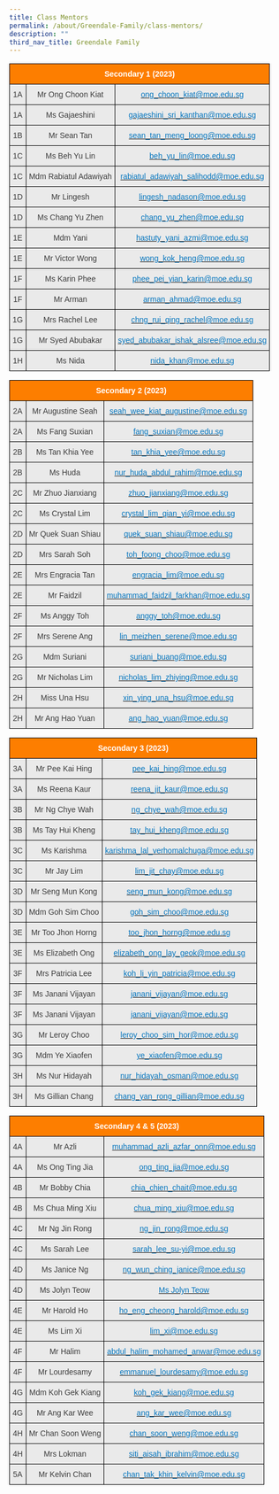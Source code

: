 ```yaml
---
title: Class Mentors
permalink: /about/Greendale-Family/class-mentors/
description: ""
third_nav_title: Greendale Family
---
```

<style type="text/css">
.tg  {border-collapse:collapse;border-spacing:0;}
.tg td{border-color:black;border-style:solid;border-width:1px;font-family:Arial, sans-serif;font-size:14px;
  overflow:hidden;padding:10px 5px;word-break:normal;}
.tg th{border-color:black;border-style:solid;border-width:1px;font-family:Arial, sans-serif;font-size:14px;
  font-weight:normal;overflow:hidden;padding:10px 5px;word-break:normal;}
.tg .tg-x4kc{background-color:#EAEAEA;color:#3A3A3A;text-align:center;vertical-align:middle}
.tg .tg-t0cp{background-color:#FD7E00;color:#FFF;font-weight:bold;text-align:center;vertical-align:top}
.tg .tg-kytw{background-color:#EAEAEA;color:#0274BE;text-align:center;vertical-align:top}
</style>
<table class="tg">
<thead>
  <tr>
    <th class="tg-t0cp" colspan="3"><span style="font-weight:inherit;font-style:inherit;color:#FFF">Secondary 1 (2023)</span></th>
  </tr>
</thead>
<tbody>
  <tr>
    <td class="tg-x4kc"><span style="font-weight:inherit;font-style:inherit;background-color:#EAEAEA">1A</span></td>
    <td class="tg-x4kc"><span style="font-weight:inherit;font-style:inherit;background-color:#EAEAEA">Mr Ong Choon Kiat</span></td>
    <td class="tg-kytw"><a href="mailto:ong_choon_kiat@moe.edu.sg"><span style="font-weight:inherit;font-style:inherit;text-decoration:none;color:#0274BE;background-color:transparent">ong_choon_kiat@moe.edu.sg</span></a></td>
  </tr>
  <tr>
    <td class="tg-x4kc"><span style="font-weight:inherit;font-style:inherit;background-color:#EAEAEA">1A</span></td>
    <td class="tg-x4kc"><span style="font-weight:inherit;font-style:inherit;background-color:#EAEAEA">Ms Gajaeshini</span></td>
    <td class="tg-kytw"><a href="mailto:gajaeshini_sri_kanthan@moe.edu.sg"><span style="font-weight:inherit;font-style:inherit;text-decoration:none;color:#0274BE;background-color:transparent">gajaeshini_sri_kanthan@moe.edu.sg</span></a></td>
  </tr>
  <tr>
    <td class="tg-x4kc"><span style="font-weight:inherit;font-style:inherit;background-color:#EAEAEA">1B</span></td>
    <td class="tg-x4kc"><span style="font-weight:inherit;font-style:inherit;background-color:#EAEAEA">Mr Sean Tan</span></td>
    <td class="tg-kytw"><a href="mailto:sean_tan_meng_loong@moe.edu.sg"><span style="font-weight:inherit;font-style:inherit;text-decoration:none;color:#0274BE;background-color:transparent">sean_tan_meng_loong@moe.edu.sg</span></a></td>
  </tr>
  <tr>
    <td class="tg-x4kc"><span style="font-weight:inherit;font-style:inherit;background-color:#EAEAEA">1C</span></td>
    <td class="tg-x4kc"><span style="font-weight:inherit;font-style:inherit;background-color:#EAEAEA">Ms Beh Yu Lin</span></td>
    <td class="tg-kytw"><a href="mailto:beh_yu_lin@moe.edu.sg"><span style="font-weight:inherit;font-style:inherit;text-decoration:none;color:#0274BE;background-color:transparent">beh_yu_lin@moe.edu.sg</span></a></td>
  </tr>
  <tr>
    <td class="tg-x4kc"><span style="font-weight:inherit;font-style:inherit;background-color:#EAEAEA">1C</span></td>
    <td class="tg-x4kc"><span style="font-weight:inherit;font-style:inherit;background-color:#EAEAEA">Mdm Rabiatul Adawiyah</span></td>
    <td class="tg-kytw"><a href="mailto:rabiatul_adawiyah_salihodd@moe.edu.sg"><span style="font-weight:inherit;font-style:inherit;text-decoration:none;color:#0274BE;background-color:transparent">rabiatul_adawiyah_salihodd@moe.edu.sg</span></a></td>
  </tr>
  <tr>
    <td class="tg-x4kc"><span style="font-weight:inherit;font-style:inherit;background-color:#EAEAEA">1D</span></td>
    <td class="tg-x4kc"><span style="font-weight:inherit;font-style:inherit;background-color:#EAEAEA">Mr Lingesh</span></td>
    <td class="tg-kytw"><a href="mailto:lingesh_nadason@moe.edu.sg"><span style="font-weight:inherit;font-style:inherit;text-decoration:none;color:#0274BE;background-color:transparent">lingesh_nadason@moe.edu.sg</span></a></td>
  </tr>
  <tr>
    <td class="tg-x4kc"><span style="font-weight:inherit;font-style:inherit;background-color:#EAEAEA">1D</span></td>
    <td class="tg-x4kc"><span style="font-weight:inherit;font-style:inherit;background-color:#EAEAEA">Ms Chang Yu Zhen</span></td>
    <td class="tg-kytw"><a href="mailto:chang_yu_zhen@moe.edu.sg"><span style="font-weight:inherit;font-style:inherit;text-decoration:none;color:#0274BE;background-color:transparent">chang_yu_zhen@moe.edu.sg</span></a></td>
  </tr>
<tr>
    <td class="tg-x4kc"><span style="font-weight:inherit;font-style:inherit;background-color:#EAEAEA">1E</span></td>
    <td class="tg-x4kc"><span style="font-weight:inherit;font-style:inherit;background-color:#EAEAEA">Mdm Yani</span></td>
    <td class="tg-kytw"><a href="mailto:hastuty_yani_azmi@moe.edu.sg"><span style="font-weight:inherit;font-style:inherit;text-decoration:none;color:#0274BE;background-color:transparent">hastuty_yani_azmi@moe.edu.sg</span></a></td>
  </tr>
  <tr>
    <td class="tg-x4kc"><span style="font-weight:inherit;font-style:inherit;background-color:#EAEAEA">1E</span></td>
    <td class="tg-x4kc"><span style="font-weight:inherit;font-style:inherit;background-color:#EAEAEA">Mr Victor Wong</span></td>
    <td class="tg-kytw"><a href="mailto:wong_kok_heng@moe.edu.sg"><span style="font-weight:inherit;font-style:inherit;text-decoration:none;color:#0274BE;background-color:transparent">wong_kok_heng@moe.edu.sg</span></a></td>
  </tr>
  <tr>
    <td class="tg-x4kc"><span style="font-weight:inherit;font-style:inherit;background-color:#EAEAEA">1F</span></td>
    <td class="tg-x4kc"><span style="font-weight:inherit;font-style:inherit;background-color:#EAEAEA">Ms Karin Phee</span></td>
    <td class="tg-kytw"><a href="mailto:phee_pei_yian_karin@moe.edu.sg"><span style="font-weight:inherit;font-style:inherit;text-decoration:none;color:#0274BE;background-color:transparent">phee_pei_yian_karin@moe.edu.sg</span></a></td>
  </tr>
  <tr>
    <td class="tg-x4kc"><span style="font-weight:inherit;font-style:inherit;background-color:#EAEAEA">1F</span></td>
    <td class="tg-x4kc"><span style="font-weight:inherit;font-style:inherit;background-color:#EAEAEA">Mr Arman</span></td>
    <td class="tg-kytw"><a href="mailto:arman_ahmad@moe.edu.sg"><span style="font-weight:inherit;font-style:inherit;text-decoration:none;color:#0274BE;background-color:transparent">arman_ahmad@moe.edu.sg</span></a></td>
  </tr>
  <tr>
    <td class="tg-x4kc"><span style="font-weight:inherit;font-style:inherit;background-color:#EAEAEA">1G</span></td>
    <td class="tg-x4kc"><span style="font-weight:inherit;font-style:inherit;background-color:#EAEAEA">Mrs Rachel Lee</span></td>
    <td class="tg-kytw"><a href="mailto:chng_rui_qing_rachel@moe.edu.sg"><span style="font-weight:inherit;font-style:inherit;text-decoration:none;color:#0274BE;background-color:transparent">chng_rui_qing_rachel@moe.edu.sg</span></a></td>
  </tr>
  <tr>
    <td class="tg-x4kc"><span style="font-weight:inherit;font-style:inherit;background-color:#EAEAEA">1G</span></td>
    <td class="tg-x4kc"><span style="font-weight:inherit;font-style:inherit;background-color:#EAEAEA">Mr Syed Abubakar</span></td>
    <td class="tg-kytw"><a href="mailto:syed_abubakar_ishak_alsree@moe.edu.sg"><span style="font-weight:inherit;font-style:inherit;text-decoration:none;color:#0274BE;background-color:transparent">syed_abubakar_ishak_alsree@moe.edu.sg</span></a></td>
  </tr>
  <tr>
    <td class="tg-x4kc"><span style="font-weight:inherit;font-style:inherit;background-color:#EAEAEA">1H</span></td>
    <td class="tg-x4kc"><span style="font-weight:inherit;font-style:inherit;background-color:#EAEAEA">Ms Nida</span></td>
    <td class="tg-kytw"><a href="mailto:nida_khan@moe.edu.sg"><span style="font-weight:inherit;font-style:inherit;text-decoration:none;color:#0274BE;background-color:transparent">nida_khan@moe.edu.sg</span></a></td>
  </tr>

</tbody>
</table>

<style type="text/css">
.tg  {border-collapse:collapse;border-spacing:0;}
.tg td{border-color:black;border-style:solid;border-width:1px;font-family:Arial, sans-serif;font-size:14px;
  overflow:hidden;padding:10px 5px;word-break:normal;}
.tg th{border-color:black;border-style:solid;border-width:1px;font-family:Arial, sans-serif;font-size:14px;
  font-weight:normal;overflow:hidden;padding:10px 5px;word-break:normal;}
.tg .tg-x4kc{background-color:#EAEAEA;color:#3A3A3A;text-align:center;vertical-align:middle}
.tg .tg-t0cp{background-color:#FD7E00;color:#FFF;font-weight:bold;text-align:center;vertical-align:top}
.tg .tg-kytw{background-color:#EAEAEA;color:#0274BE;text-align:center;vertical-align:top}
</style>
<table class="tg">
<thead>
  <tr>
    <th class="tg-t0cp" colspan="3"><span style="font-weight:inherit;font-style:inherit;color:#FFF">Secondary 2 (2023)</span></th>
  </tr>
</thead>
<tbody>
  <tr>
    <td class="tg-x4kc"><span style="font-weight:inherit;font-style:inherit;background-color:#EAEAEA">2A</span></td>
    <td class="tg-x4kc"><span style="font-weight:inherit;font-style:inherit;background-color:#EAEAEA">Mr Augustine Seah</span></td>
    <td class="tg-kytw"><a href="mailto:seah_wee_kiat_augustine@moe.edu.sg"><span style="font-weight:inherit;font-style:inherit;text-decoration:none;color:#0274BE;background-color:transparent">seah_wee_kiat_augustine@moe.edu.sg</span></a></td>
  </tr>
  <tr>
    <td class="tg-x4kc"><span style="font-weight:inherit;font-style:inherit;background-color:#EAEAEA">2A</span></td>
    <td class="tg-x4kc"><span style="font-weight:inherit;font-style:inherit;background-color:#EAEAEA">Ms Fang Suxian</span></td>
    <td class="tg-kytw"><a href="mailto:fang_suxian@moe.edu.sg"><span style="font-weight:inherit;font-style:inherit;text-decoration:none;color:#0274BE;background-color:transparent">fang_suxian@moe.edu.sg</span></a></td>
  </tr>
  <tr>
    <td class="tg-x4kc"><span style="font-weight:inherit;font-style:inherit;background-color:#EAEAEA">2B</span></td>
    <td class="tg-x4kc"><span style="font-weight:inherit;font-style:inherit;background-color:#EAEAEA">Ms Tan Khia Yee</span></td>
    <td class="tg-kytw"><a href="mailto:tan_khia_yee@moe.edu.sg"><span style="font-weight:inherit;font-style:inherit;text-decoration:none;color:#0274BE;background-color:transparent">tan_khia_yee@moe.edu.sg</span></a></td>
  </tr>
  <tr>
    <td class="tg-x4kc"><span style="font-weight:inherit;font-style:inherit;background-color:#EAEAEA">2B</span></td>
    <td class="tg-x4kc"><span style="font-weight:inherit;font-style:inherit;background-color:#EAEAEA">Ms Huda</span></td>
    <td class="tg-kytw"><a href="mailto:nur_huda_abdul_rahim@moe.edu.sg"><span style="font-weight:inherit;font-style:inherit;text-decoration:none;color:#0274BE;background-color:transparent">nur_huda_abdul_rahim@moe.edu.sg</span></a></td>
  </tr>
  <tr>
    <td class="tg-x4kc"><span style="font-weight:inherit;font-style:inherit;background-color:#EAEAEA">2C</span></td>
    <td class="tg-x4kc"><span style="font-weight:inherit;font-style:inherit;background-color:#EAEAEA">Mr Zhuo Jianxiang</span></td>
    <td class="tg-kytw"><a href="mailto:zhuo_jianxiang@moe.edu.sg"><span style="font-weight:inherit;font-style:inherit;text-decoration:none;color:#0274BE;background-color:transparent">zhuo_jianxiang@moe.edu.sg</span></a></td>
  </tr>
  <tr>
    <td class="tg-x4kc"><span style="font-weight:inherit;font-style:inherit;background-color:#EAEAEA">2C</span></td>
    <td class="tg-x4kc"><span style="font-weight:inherit;font-style:inherit;background-color:#EAEAEA">Ms Crystal Lim</span></td>
    <td class="tg-kytw"><a href="mailto:crystal_lim_qian_yi@moe.edu.sg"><span style="font-weight:inherit;font-style:inherit;text-decoration:none;color:#0274BE;background-color:transparent">crystal_lim_qian_yi@moe.edu.sg</span></a></td>
  </tr>
  <tr>
    <td class="tg-x4kc"><span style="font-weight:inherit;font-style:inherit;background-color:#EAEAEA">2D</span></td>
    <td class="tg-x4kc"><span style="font-weight:inherit;font-style:inherit;background-color:#EAEAEA">Mr Quek Suan Shiau</span></td>
    <td class="tg-kytw"><a href="mailto:quek_suan_shiau@moe.edu.sg"><span style="font-weight:inherit;font-style:inherit;text-decoration:none;color:#0274BE;background-color:transparent">quek_suan_shiau@moe.edu.sg</span></a></td>
  </tr>
  <tr>
    <td class="tg-x4kc"><span style="font-weight:inherit;font-style:inherit;background-color:#EAEAEA">2D</span></td>
    <td class="tg-x4kc"><span style="font-weight:inherit;font-style:inherit;background-color:#EAEAEA">Mrs Sarah Soh</span></td>
    <td class="tg-kytw"><a href="mailto:toh_foong_choo@moe.edu.sg"><span style="font-weight:inherit;font-style:inherit;text-decoration:none;color:#0274BE;background-color:transparent">toh_foong_choo@moe.edu.sg</span></a></td>
  </tr>
  <tr>
    <td class="tg-x4kc"><span style="font-weight:inherit;font-style:inherit;background-color:#EAEAEA">2E</span></td>
    <td class="tg-x4kc"><span style="font-weight:inherit;font-style:inherit;background-color:#EAEAEA">Mrs Engracia Tan</span></td>
    <td class="tg-kytw"><a href="mailto:engracia_lim@moe.edu.sg"><span style="font-weight:inherit;font-style:inherit;text-decoration:none;color:#0274BE;background-color:transparent">engracia_lim@moe.edu.sg</span></a></td>
  </tr>
  <tr>
    <td class="tg-x4kc"><span style="font-weight:inherit;font-style:inherit;background-color:#EAEAEA">2E</span></td>
    <td class="tg-x4kc"><span style="font-weight:inherit;font-style:inherit;background-color:#EAEAEA">Mr Faidzil</span></td>
    <td class="tg-kytw"><a href="mailto:muhammad_faidzil_farkhan@moe.edu.sg"><span style="font-weight:inherit;font-style:inherit;text-decoration:none;color:#0274BE;background-color:transparent">muhammad_faidzil_farkhan@moe.edu.sg</span></a></td>
  </tr>
  <tr>
    <td class="tg-x4kc"><span style="font-weight:inherit;font-style:inherit;background-color:#EAEAEA">2F</span></td>
    <td class="tg-x4kc"><span style="font-weight:inherit;font-style:inherit;background-color:#EAEAEA">Ms Anggy Toh</span></td>
    <td class="tg-kytw"><a href="mailto:anggy_toh@moe.edu.sg"><span style="font-weight:inherit;font-style:inherit;text-decoration:none;color:#0274BE;background-color:transparent">anggy_toh@moe.edu.sg</span></a></td>
  </tr>
  <tr>
    <td class="tg-x4kc"><span style="font-weight:inherit;font-style:inherit;background-color:#EAEAEA">2F</span></td>
    <td class="tg-x4kc"><span style="font-weight:inherit;font-style:inherit;background-color:#EAEAEA">Mrs Serene Ang</span></td>
    <td class="tg-kytw"><a href="mailto:lin_meizhen_serene@moe.edu.sg"><span style="font-weight:inherit;font-style:inherit;text-decoration:none;color:#0274BE;background-color:transparent">lin_meizhen_serene@moe.edu.sg</span></a></td>
  </tr>
  <tr>
    <td class="tg-x4kc"><span style="font-weight:inherit;font-style:inherit;background-color:#EAEAEA">2G</span></td>
    <td class="tg-x4kc"><span style="font-weight:inherit;font-style:inherit;background-color:#EAEAEA">Mdm Suriani</span></td>
    <td class="tg-kytw"><a href="mailto:suriani_buang@moe.edu.sg"><span style="font-weight:inherit;font-style:inherit;text-decoration:none;color:#0274BE;background-color:transparent">suriani_buang@moe.edu.sg</span></a></td>
  </tr>
  <tr>
    <td class="tg-x4kc"><span style="font-weight:inherit;font-style:inherit;background-color:#EAEAEA">2G</span></td>
    <td class="tg-x4kc"><span style="font-weight:inherit;font-style:inherit;background-color:#EAEAEA">Mr Nicholas Lim</span></td>
    <td class="tg-kytw"><a href="mailto:nicholas_lim_zhiying@moe.edu.sg"><span style="font-weight:inherit;font-style:inherit;text-decoration:none;color:#0274BE;background-color:transparent">nicholas_lim_zhiying@moe.edu.sg</span></a></td>
  </tr>
  <tr>
    <td class="tg-x4kc"><span style="font-weight:inherit;font-style:inherit;background-color:#EAEAEA">2H</span></td>
    <td class="tg-x4kc"><span style="font-weight:inherit;font-style:inherit;background-color:#EAEAEA">Miss Una Hsu</span></td>
    <td class="tg-kytw"><a href="mailto:xin_ying_una_hsu@moe.edu.sg"><span style="font-weight:inherit;font-style:inherit;text-decoration:none;color:#0274BE;background-color:transparent">xin_ying_una_hsu@moe.edu.sg</span></a></td>
  </tr>
  <tr>
    <td class="tg-x4kc"><span style="font-weight:inherit;font-style:inherit;background-color:#EAEAEA">2H</span></td>
    <td class="tg-x4kc"><span style="font-weight:inherit;font-style:inherit;background-color:#EAEAEA">Mr Ang Hao Yuan</span></td>
    <td class="tg-kytw"><a href="mailto:ang_hao_yuan@moe.edu.sg"><span style="font-weight:inherit;font-style:inherit;text-decoration:none;color:#0274BE;background-color:transparent">ang_hao_yuan@moe.edu.sg</span></a></td>
  </tr>
</tbody>
</table>

<style type="text/css">
.tg  {border-collapse:collapse;border-spacing:0;}
.tg td{border-color:black;border-style:solid;border-width:1px;font-family:Arial, sans-serif;font-size:14px;
  overflow:hidden;padding:10px 5px;word-break:normal;}
.tg th{border-color:black;border-style:solid;border-width:1px;font-family:Arial, sans-serif;font-size:14px;
  font-weight:normal;overflow:hidden;padding:10px 5px;word-break:normal;}
.tg .tg-x4kc{background-color:#EAEAEA;color:#3A3A3A;text-align:center;vertical-align:middle}
.tg .tg-t0cp{background-color:#FD7E00;color:#FFF;font-weight:bold;text-align:center;vertical-align:top}
.tg .tg-kytw{background-color:#EAEAEA;color:#0274BE;text-align:center;vertical-align:top}
</style>
<table class="tg">
<thead>
  <tr>
    <th class="tg-t0cp" colspan="3"><span style="font-weight:inherit;font-style:inherit;color:#FFF">Secondary 3 (2023)</span></th>
  </tr>
</thead>
<tbody>
  <tr>
    <td class="tg-x4kc"><span style="font-weight:inherit;font-style:inherit;background-color:#EAEAEA">3A</span></td>
    <td class="tg-x4kc"><span style="font-weight:inherit;font-style:inherit;background-color:#EAEAEA">Mr Pee Kai Hing</span></td>
    <td class="tg-kytw"><a href="mailto:pee_kai_hing@moe.edu.sg"><span style="font-weight:inherit;font-style:inherit;text-decoration:none;color:#0274BE;background-color:transparent">pee_kai_hing@moe.edu.sg</span></a></td>
  </tr>
  <tr>
    <td class="tg-x4kc"><span style="font-weight:inherit;font-style:inherit;background-color:#EAEAEA">3A</span></td>
    <td class="tg-x4kc"><span style="font-weight:inherit;font-style:inherit;background-color:#EAEAEA">Ms Reena Kaur</span></td>
    <td class="tg-kytw"><a href="mailto:reena_jit_kaur@moe.edu.sg"><span style="font-weight:inherit;font-style:inherit;text-decoration:none;color:#0274BE;background-color:transparent">reena_jit_kaur@moe.edu.sg</span></a></td>
  </tr>
  <tr>
    <td class="tg-x4kc"><span style="font-weight:inherit;font-style:inherit;background-color:#EAEAEA">3B</span></td>
    <td class="tg-x4kc"><span style="font-weight:inherit;font-style:inherit;background-color:#EAEAEA">Mr Ng Chye Wah</span></td>
    <td class="tg-kytw"><a href="mailto:ng_chye_wah@moe.edu.sg"><span style="font-weight:inherit;font-style:inherit;text-decoration:none;color:#0274BE;background-color:transparent">ng_chye_wah@moe.edu.sg</span></a></td>
  </tr>
  <tr>
    <td class="tg-x4kc"><span style="font-weight:inherit;font-style:inherit;background-color:#EAEAEA">3B</span></td>
    <td class="tg-x4kc"><span style="font-weight:inherit;font-style:inherit;background-color:#EAEAEA">Ms Tay Hui Kheng</span></td>
    <td class="tg-kytw"><a href="mailto:tay_hui_kheng@moe.edu.sg"><span style="font-weight:inherit;font-style:inherit;text-decoration:none;color:#0274BE;background-color:transparent">tay_hui_kheng@moe.edu.sg</span></a></td>
  </tr>
  <tr>
    <td class="tg-x4kc"><span style="font-weight:inherit;font-style:inherit;background-color:#EAEAEA">3C</span></td>
    <td class="tg-x4kc"><span style="font-weight:inherit;font-style:inherit;background-color:#EAEAEA">Ms Karishma</span></td>
    <td class="tg-kytw"><a href="mailto:karishma_lal_verhomalchuga@moe.edu.sg"><span style="font-weight:inherit;font-style:inherit;text-decoration:none;color:#0274BE;background-color:transparent">karishma_lal_verhomalchuga@moe.edu.sg</span></a></td>
  </tr>
  <tr>
    <td class="tg-x4kc"><span style="font-weight:inherit;font-style:inherit;background-color:#EAEAEA">3C</span></td>
    <td class="tg-x4kc"><span style="font-weight:inherit;font-style:inherit;background-color:#EAEAEA">Mr Jay Lim</span></td>
    <td class="tg-kytw"><a href="mailto:lim_jit_chay@moe.edu.sg"><span style="font-weight:inherit;font-style:inherit;text-decoration:none;color:#0274BE;background-color:transparent">lim_jit_chay@moe.edu.sg</span></a></td>
  </tr>
  <tr>
    <td class="tg-x4kc"><span style="font-weight:inherit;font-style:inherit;background-color:#EAEAEA">3D</span></td>
    <td class="tg-x4kc"><span style="font-weight:inherit;font-style:inherit;background-color:#EAEAEA">Mr Seng Mun Kong</span></td>
    <td class="tg-kytw"><a href="mailto:seng_mun_kong@moe.edu.sg"><span style="font-weight:inherit;font-style:inherit;text-decoration:none;color:#0274BE;background-color:transparent">seng_mun_kong@moe.edu.sg</span></a></td>
  </tr>
  <tr>
    <td class="tg-x4kc"><span style="font-weight:inherit;font-style:inherit;background-color:#EAEAEA">3D</span></td>
    <td class="tg-x4kc"><span style="font-weight:inherit;font-style:inherit;background-color:#EAEAEA">Mdm Goh Sim Choo</span></td>
    <td class="tg-kytw"><a href="mailto:goh_sim_choo@moe.edu.sg"><span style="font-weight:inherit;font-style:inherit;text-decoration:none;color:#0274BE;background-color:transparent">goh_sim_choo@moe.edu.sg</span></a></td>
  </tr>
  <tr>
    <td class="tg-x4kc"><span style="font-weight:inherit;font-style:inherit;background-color:#EAEAEA">3E</span></td>
    <td class="tg-x4kc"><span style="font-weight:inherit;font-style:inherit;background-color:#EAEAEA">Mr Too Jhon Horng</span></td>
    <td class="tg-kytw"><a href="mailto:too_jhon_horng@moe.edu.sg"><span style="font-weight:inherit;font-style:inherit;text-decoration:none;color:#0274BE;background-color:transparent">too_jhon_horng@moe.edu.sg</span></a></td>
  </tr>
  <tr>
    <td class="tg-x4kc"><span style="font-weight:inherit;font-style:inherit;background-color:#EAEAEA">3E</span></td>
    <td class="tg-x4kc"><span style="font-weight:inherit;font-style:inherit;background-color:#EAEAEA">Ms Elizabeth Ong</span></td>
    <td class="tg-kytw"><a href="mailto:elizabeth_ong_lay_geok@moe.edu.sg"><span style="font-weight:inherit;font-style:inherit;text-decoration:none;color:#0274BE;background-color:transparent">elizabeth_ong_lay_geok@moe.edu.sg</span></a></td>
  </tr>
  <tr>
    <td class="tg-x4kc"><span style="font-weight:inherit;font-style:inherit;background-color:#EAEAEA">3F</span></td>
    <td class="tg-x4kc"><span style="font-weight:inherit;font-style:inherit;background-color:#EAEAEA">Mrs Patricia Lee</span></td>
    <td class="tg-kytw"><a href="mailto:koh_li_yin_patricia@moe.edu.sg"><span style="font-weight:inherit;font-style:inherit;text-decoration:none;color:#0274BE;background-color:transparent">koh_li_yin_patricia@moe.edu.sg</span></a></td>
  </tr>
  <tr>
    <td class="tg-x4kc"><span style="font-weight:inherit;font-style:inherit;background-color:#EAEAEA">3F</span></td>
    <td class="tg-x4kc"><span style="font-weight:inherit;font-style:inherit;background-color:#EAEAEA">Ms Janani Vijayan</span></td>
    <td class="tg-kytw"><a href="mailto:janani_vijayan@moe.edu.sg"><span style="font-weight:inherit;font-style:inherit;text-decoration:none;color:#0274BE;background-color:transparent">janani_vijayan@moe.edu.sg</span></a></td>
  </tr>
  <tr>
    <td class="tg-x4kc"><span style="font-weight:inherit;font-style:inherit;background-color:#EAEAEA">3F</span></td>
    <td class="tg-x4kc"><span style="font-weight:inherit;font-style:inherit;background-color:#EAEAEA">Ms Janani Vijayan</span></td>
    <td class="tg-kytw"><a href="mailto:janani_vijayan@moe.edu.sg"><span style="font-weight:inherit;font-style:inherit;text-decoration:none;color:#0274BE;background-color:transparent">janani_vijayan@moe.edu.sg</span></a></td>
  </tr>
  <tr>
    <td class="tg-x4kc"><span style="font-weight:inherit;font-style:inherit;background-color:#EAEAEA">3G</span></td>
    <td class="tg-x4kc"><span style="font-weight:inherit;font-style:inherit;background-color:#EAEAEA">Mr Leroy Choo</span></td>
    <td class="tg-kytw"><a href="mailto:leroy_choo_sim_hor@moe.edu.sg"><span style="font-weight:inherit;font-style:inherit;text-decoration:none;color:#0274BE;background-color:transparent">leroy_choo_sim_hor@moe.edu.sg</span></a></td>
  </tr>
  <tr>
    <td class="tg-x4kc"><span style="font-weight:inherit;font-style:inherit;background-color:#EAEAEA">3G</span></td>
    <td class="tg-x4kc"><span style="font-weight:inherit;font-style:inherit;background-color:#EAEAEA">Mdm Ye Xiaofen</span></td>
    <td class="tg-kytw"><a href="mailto:ye_xiaofen@moe.edu.sg"><span style="font-weight:inherit;font-style:inherit;text-decoration:none;color:#0274BE;background-color:transparent">ye_xiaofen@moe.edu.sg</span></a></td>
  </tr>
  <tr>
    <td class="tg-x4kc"><span style="font-weight:inherit;font-style:inherit;background-color:#EAEAEA">3H</span></td>
    <td class="tg-x4kc"><span style="font-weight:inherit;font-style:inherit;background-color:#EAEAEA">Ms Nur Hidayah</span></td>
    <td class="tg-kytw"><a href="mailto:nur_hidayah_osman@moe.edu.sg"><span style="font-weight:inherit;font-style:inherit;text-decoration:none;color:#0274BE;background-color:transparent">nur_hidayah_osman@moe.edu.sg</span></a></td>
  </tr>
  <tr>
    <td class="tg-x4kc"><span style="font-weight:inherit;font-style:inherit;background-color:#EAEAEA">3H</span></td>
    <td class="tg-x4kc"><span style="font-weight:inherit;font-style:inherit;background-color:#EAEAEA">Ms Gillian Chang</span></td>
    <td class="tg-kytw"><a href="mailto:chang_yan_rong_gillian@moe.edu.sg"><span style="font-weight:inherit;font-style:inherit;text-decoration:none;color:#0274BE;background-color:transparent">chang_yan_rong_gillian@moe.edu.sg</span></a></td>
  </tr>
</tbody>
</table>

<style type="text/css">
.tg  {border-collapse:collapse;border-spacing:0;}
.tg td{border-color:black;border-style:solid;border-width:1px;font-family:Arial, sans-serif;font-size:14px;
  overflow:hidden;padding:10px 5px;word-break:normal;}
.tg th{border-color:black;border-style:solid;border-width:1px;font-family:Arial, sans-serif;font-size:14px;
  font-weight:normal;overflow:hidden;padding:10px 5px;word-break:normal;}
.tg .tg-x4kc{background-color:#EAEAEA;color:#3A3A3A;text-align:center;vertical-align:middle}
.tg .tg-t0cp{background-color:#FD7E00;color:#FFF;font-weight:bold;text-align:center;vertical-align:top}
.tg .tg-kytw{background-color:#EAEAEA;color:#0274BE;text-align:center;vertical-align:top}
</style>
<table class="tg">
<thead>
  <tr>
    <th class="tg-t0cp" colspan="3"><span style="font-weight:inherit;font-style:inherit;color:#FFF">Secondary 4 &amp; 5 (2023)</span></th>
  </tr>
</thead>
<tbody>
  <tr>
    <td class="tg-x4kc"><span style="font-weight:inherit;font-style:inherit;background-color:#EAEAEA">4A</span></td>
    <td class="tg-x4kc"><span style="font-weight:inherit;font-style:inherit;background-color:#EAEAEA">Mr Azli</span></td>
    <td class="tg-kytw"><a href="mailto:muhammad_azli_azfar_onn@moe.edu.sg"><span style="font-weight:inherit;font-style:inherit;text-decoration:none;color:#0274BE;background-color:transparent">muhammad_azli_azfar_onn@moe.edu.sg</span></a></td>
  </tr>
  <tr>
    <td class="tg-x4kc"><span style="font-weight:inherit;font-style:inherit;background-color:#EAEAEA">4A</span></td>
    <td class="tg-x4kc"><span style="font-weight:inherit;font-style:inherit;background-color:#EAEAEA">Ms Ong Ting Jia</span></td>
    <td class="tg-kytw"><a href="mailto:ong_ting_jia@moe.edu.sg"><span style="font-weight:inherit;font-style:inherit;text-decoration:none;color:#0274BE;background-color:transparent">ong_ting_jia@moe.edu.sg</span></a></td>
  </tr>
  <tr>
    <td class="tg-x4kc"><span style="font-weight:inherit;font-style:inherit;background-color:#EAEAEA">4B</span></td>
    <td class="tg-x4kc"><span style="font-weight:inherit;font-style:inherit;background-color:#EAEAEA">Mr Bobby Chia</span></td>
    <td class="tg-kytw"><a href="mailto:chia_chien_chait@moe.edu.sg"><span style="font-weight:inherit;font-style:inherit;text-decoration:none;color:#0274BE;background-color:transparent">chia_chien_chait@moe.edu.sg</span></a></td>
  </tr>
  <tr>
    <td class="tg-x4kc"><span style="font-weight:inherit;font-style:inherit;background-color:#EAEAEA">4B</span></td>
    <td class="tg-x4kc"><span style="font-weight:inherit;font-style:inherit;background-color:#EAEAEA">Ms Chua Ming Xiu</span></td>
    <td class="tg-kytw"><a href="mailto:chua_ming_xiu@moe.edu.sg"><span style="font-weight:inherit;font-style:inherit;text-decoration:none;color:#0274BE;background-color:transparent">chua_ming_xiu@moe.edu.sg</span></a></td>
  </tr>
  <tr>
    <td class="tg-x4kc"><span style="font-weight:inherit;font-style:inherit;background-color:#EAEAEA">4C</span></td>
    <td class="tg-x4kc"><span style="font-weight:inherit;font-style:inherit;background-color:#EAEAEA">Mr Ng Jin Rong</span></td>
    <td class="tg-kytw"><a href="mailto:ng_jin_rong@moe.edu.sg"><span style="font-weight:inherit;font-style:inherit;text-decoration:none;color:#0274BE;background-color:transparent">ng_jin_rong@moe.edu.sg</span></a></td>
  </tr>
  <tr>
    <td class="tg-x4kc"><span style="font-weight:inherit;font-style:inherit;background-color:#EAEAEA">4C</span></td>
    <td class="tg-x4kc"><span style="font-weight:inherit;font-style:inherit;background-color:#EAEAEA">Ms Sarah Lee</span></td>
    <td class="tg-kytw"><a href="mailto:arman_ahmad@moe.edu.sg"><span style="font-weight:inherit;font-style:inherit;text-decoration:none;color:#0274BE;background-color:transparent">sarah_lee_su-yi@moe.edu.sg</span></a></td>
  </tr>
  <tr>
    <td class="tg-x4kc"><span style="font-weight:inherit;font-style:inherit;background-color:#EAEAEA">4D</span></td>
    <td class="tg-x4kc"><span style="font-weight:inherit;font-style:inherit;background-color:#EAEAEA">Ms Janice Ng</span></td>
    <td class="tg-kytw"><a href="mailto:ng_wun_ching_janice@moe.edu.sg"><span style="font-weight:inherit;font-style:inherit;text-decoration:none;color:#0274BE;background-color:transparent">ng_wun_ching_janice@moe.edu.sg</span></a></td>
  </tr>
  <tr>
    <td class="tg-x4kc"><span style="font-weight:inherit;font-style:inherit;background-color:#EAEAEA">4D</span></td>
    <td class="tg-x4kc"><span style="font-weight:inherit;font-style:inherit;background-color:#EAEAEA">Ms Jolyn Teow</span></td>
    <td class="tg-kytw"><a href="mailto:Ms Jolyn Teow"><span style="font-weight:inherit;font-style:inherit;text-decoration:none;color:#0274BE;background-color:transparent">Ms Jolyn Teow</span></a></td>
  </tr>
  <tr>
    <td class="tg-x4kc"><span style="font-weight:inherit;font-style:inherit;background-color:#EAEAEA">4E</span></td>
    <td class="tg-x4kc"><span style="font-weight:inherit;font-style:inherit;background-color:#EAEAEA">Mr Harold Ho</span></td>
    <td class="tg-kytw"><a href="mailto:ho_eng_cheong_harold@moe.edu.sg"><span style="font-weight:inherit;font-style:inherit;text-decoration:none;color:#0274BE;background-color:transparent">ho_eng_cheong_harold@moe.edu.sg</span></a></td>
  </tr>
  <tr>
    <td class="tg-x4kc"><span style="font-weight:inherit;font-style:inherit;background-color:#EAEAEA">4E</span></td>
    <td class="tg-x4kc"><span style="font-weight:inherit;font-style:inherit;background-color:#EAEAEA">Ms Lim Xi</span></td>
    <td class="tg-kytw"><a href="mailto:lim_xi@moe.edu.sg"><span style="font-weight:inherit;font-style:inherit;text-decoration:none;color:#0274BE;background-color:transparent">lim_xi@moe.edu.sg</span></a></td>
  </tr>
  <tr>
    <td class="tg-x4kc"><span style="font-weight:inherit;font-style:inherit;background-color:#EAEAEA">4F</span></td>
    <td class="tg-x4kc"><span style="font-weight:inherit;font-style:inherit;background-color:#EAEAEA">Mr Halim</span></td>
    <td class="tg-kytw"><a href="mailto:abdul_halim_mohamed_anwar@moe.edu.sg"><span style="font-weight:inherit;font-style:inherit;text-decoration:none;color:#0274BE;background-color:transparent">abdul_halim_mohamed_anwar@moe.edu.sg</span></a></td>
  </tr>
  <tr>
    <td class="tg-x4kc"><span style="font-weight:inherit;font-style:inherit;background-color:#EAEAEA">4F</span></td>
    <td class="tg-x4kc"><span style="font-weight:inherit;font-style:inherit;background-color:#EAEAEA">Mr Lourdesamy</span></td>
    <td class="tg-kytw"><a href="mailto:emmanuel_lourdesamy@moe.edu.sg"><span style="font-weight:inherit;font-style:inherit;text-decoration:none;color:#0274BE;background-color:transparent">emmanuel_lourdesamy@moe.edu.sg</span></a></td>
  </tr>
  <tr>
    <td class="tg-x4kc"><span style="font-weight:inherit;font-style:inherit;background-color:#EAEAEA">4G</span></td>
    <td class="tg-x4kc"><span style="font-weight:inherit;font-style:inherit;background-color:#EAEAEA">Mdm Koh Gek Kiang</span></td>
    <td class="tg-kytw"><a href="mailto:koh_gek_kiang@moe.edu.sg"><span style="font-weight:inherit;font-style:inherit;text-decoration:none;color:#0274BE;background-color:transparent">koh_gek_kiang@moe.edu.sg</span></a></td>
  </tr>
  <tr>
    <td class="tg-x4kc"><span style="font-weight:inherit;font-style:inherit;background-color:#EAEAEA">4G</span></td>
    <td class="tg-x4kc"><span style="font-weight:inherit;font-style:inherit;background-color:#EAEAEA">Mr Ang Kar Wee</span></td>
    <td class="tg-kytw"><a href="mailto:ang_kar_wee@moe.edu.sg"><span style="font-weight:inherit;font-style:inherit;text-decoration:none;color:#0274BE;background-color:transparent">ang_kar_wee@moe.edu.sg</span></a></td>
  </tr>
  <tr>
    <td class="tg-x4kc"><span style="font-weight:inherit;font-style:inherit;background-color:#EAEAEA">4H</span></td>
    <td class="tg-x4kc"><span style="font-weight:inherit;font-style:inherit;background-color:#EAEAEA">Mr Chan Soon Weng</span></td>
    <td class="tg-kytw"><a href="mailto:chan_soon_weng@moe.edu.sg"><span style="font-weight:inherit;font-style:inherit;text-decoration:none;color:#0274BE;background-color:transparent">chan_soon_weng@moe.edu.sg</span></a></td>
  </tr>
  <tr>
    <td class="tg-x4kc"><span style="font-weight:inherit;font-style:inherit;background-color:#EAEAEA">4H</span></td>
    <td class="tg-x4kc"><span style="font-weight:inherit;font-style:inherit;background-color:#EAEAEA">Mrs Lokman</span></td>
    <td class="tg-kytw"><a href="mailto:siti_aisah_ibrahim@moe.edu.sg"><span style="font-weight:inherit;font-style:inherit;text-decoration:none;color:#0274BE;background-color:transparent">siti_aisah_ibrahim@moe.edu.sg</span></a></td>
  </tr>
  <tr>
    <td class="tg-x4kc"><span style="font-weight:inherit;font-style:inherit;background-color:#EAEAEA">5A</span></td>
    <td class="tg-x4kc"><span style="font-weight:inherit;font-style:inherit;background-color:#EAEAEA">Mr Kelvin Chan</span></td>
    <td class="tg-kytw"><a href="mailto:chan_tak_khin_kelvin@moe.edu.sg"><span style="font-weight:inherit;font-style:inherit;text-decoration:none;color:#0274BE;background-color:transparent">chan_tak_khin_kelvin@moe.edu.sg</span></a></td>
  </tr>
</tbody>
</table>